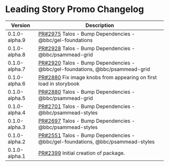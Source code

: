 # Leading Story Promo Changelog

| Version | Description |
|---------|-------------|
| 0.1.0-alpha.9 | [PR#2975](https://github.com/bbc/psammead/pull/2975) Talos - Bump Dependencies - @bbc/gel-foundations |
| 0.1.0-alpha.8 | [PR#2928](https://github.com/bbc/psammead/pull/2928) Talos - Bump Dependencies - @bbc/psammead-grid |
| 0.1.0-alpha.7 | [PR#2920](https://github.com/bbc/psammead/pull/2920) Talos - Bump Dependencies - @bbc/gel-foundations, @bbc/psammead-grid |
| 0.1.0-alpha.6 | [PR#2880](https://github.com/bbc/psammead/pull/2921) Fix image knobs from appearing on first load in storybook |
| 0.1.0-alpha.5 | [PR#2880](https://github.com/bbc/psammead/pull/2880) Talos - Bump Dependencies - @bbc/psammead-grid |
| 0.1.0-alpha.4 | [PR#2701](https://github.com/bbc/psammead/pull/2701) Talos - Bump Dependencies - @bbc/psammead-styles |
| 0.1.0-alpha.3 | [PR#2697](https://github.com/bbc/psammead/pull/2697) Talos - Bump Dependencies - @bbc/psammead-styles |
| 0.1.0-alpha.2 | [PR#2551](https://github.com/bbc/psammead/pull/2551) Talos - Bump Dependencies - @bbc/gel-foundations, @bbc/psammead-styles |
| 0.1.0-alpha.1 | [PR#2399](https://github.com/bbc/psammead/pull/2399) Initial creation of package. |

